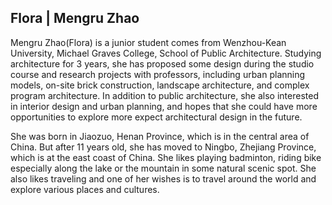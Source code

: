 ## Flora | Mengru Zhao

Mengru Zhao(Flora) is a junior student comes from Wenzhou-Kean University, Michael Graves College, School of Public Architecture. Studying architecture for 3 years, she has proposed some design during the studio course and research projects with professors, including urban planning models, on-site brick construction, landscape architecture, and complex program architecture. In addition to public architecture, she also interested in interior design and urban planning, and hopes that she could have more opportunities to explore more expect architectural design in the future.

She was born in Jiaozuo, Henan Province, which is in the central area of China. But after 11 years old, she has moved to Ningbo, Zhejiang Province, which is at the east coast of China. She likes playing badminton, riding bike especially along the lake or the mountain in some natural scenic spot. She also likes traveling and one of her wishes is to travel around the world and explore various places and cultures. 
